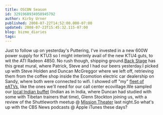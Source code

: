 ```yaml
---
title: OSCON Season
id: 3291968934958945792
author: Kirby Urner
published: 2008-07-22T14:52:00.000-07:00
updated: 2008-07-23T15:45:32.115-07:00
blog: bizmo_diaries
tags: 
---
```


Just to follow up on yesterday's Puttering, I've invested in a new 600W power supply for KTU3 so I might interimly avail of the new KTU4 guts, to wit the ATI Radeon 4850.  No rush though, shipping ground.[Back Stage](http://www.mcmenamins.com/index.php?loc=117) has this great mural, where Patrick, Steve and I had our beers yesterday.I picked up with Steve Holden and Duncan McGreggor where we left off, retrieving them from the coffee shop inside the Ecomotion electric car dealership on Sandy, where both were connected to wifi.  I showed off "my" [fleet of eATVs](http://mybizmo.blogspot.com/search?q=electric+ATVs), like the ones we'll need for our call center ecovillage.We sampled our [local Indian buffet](http://www.portlandindian.com/portland/India-Oven-Authentic-Cuisine-of-India-portland-oregon.asp) (Indian as in India, where Duncan had studied with some with Tibetan trainers that time), Glenn Stockton joining us, with a review of the Shuttleworth meetup @ [Mission Theater](http://www.mcmenamins.com/index.php?loc=72) last night.So what's up with the CBS News podcasts @ Apple iTunes these days?[](https://blogger.googleusercontent.com/img/b/R29vZ2xl/AVvXsEjOILZpt64KaLyGGxNYbcRrVH9Zsj19IE5NjCG1qxJKCxksocrCjxrb2GXUgf00fGGV0a6WAO8hmej7PKlFqIbRNsqARfsdf5Q950XTuVoxAZ8LlHNrQIM_zsOnubNhhOCa1Lq9/s1600-h/cbsnews.png)